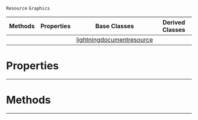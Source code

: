  `Resource` `Graphics`



|Methods|Properties|Base Classes|Derived Classes|
|---|---|---|---|
| | |[lightningdocumentresource](https://github.com/dragonCASTjosh/PlasmaDocs/blob/master/code_reference/class_reference/lightningdocumentresource.markdown)| |


 #  Properties


---  
 #  Methods


---  
 

 
